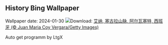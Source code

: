 ## History Bing Wallpaper
Wallpaper date: 2024-01-30
![](https://www.bing.com/th?id=OHR.AlbaceteSpain_ZH-CN1597281896_UHD.jpg&w=1000)Download: [艾纳, 塞古拉山脉, 阿尔瓦塞特, 西班牙 (© Juan Maria Coy Vergara/Getty Images)](https://www.bing.com/th?id=OHR.AlbaceteSpain_ZH-CN1597281896_UHD.jpg)

Auto get programm by LtgX
